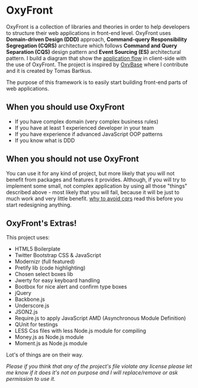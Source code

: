 OxyFront
=============================

OxyFront is a collection of libraries and theories in order to help developers to structure their web applications in 
front-end level. OxyFront uses **Domain-driven Design (DDD)** approach, **Command-query Responsibility Segregation (CQRS)**
architecture which follows **Command and Query Separation (CQS)** design pattern and **Event Sourcing (ES)** architectural 
pattern. I build a diagram that show the [application flow](http://dl.dropbox.com/u/16165490/js-ddd-cqrs2.png) in client-side with the use of OxyFront.
The project is inspired by [OxyBase](http://code.google.com/p/oxybase/) where I contribute and it is created by Tomas Bartkus.
  
The purpose of this framework is to easily start building front-end parts of web applications.


When you should use OxyFront
----------------------------

* If you have complex domain (very complex business rules)
* If you have at least 1 experienced developer in your team
* If you have experience if advanced JavaScript OOP patterns
* If you know what is DDD

When you should not use OxyFront
--------------------------------

You can use it for any kind of project, but more likely that you will not benefit from packages and features it provides. 
Although, if you will try to implement some small, not complex application by using all those "things" described above - 
most likely that you will fail, because it will be just to much work and very little benefit. [why to avoid cqrs](http://www.udidahan.com/2011/04/22/when-to-avoid-cqrs/ "When to avoid CQRS") read this 
before you start redesigning anything.

OxyFront's Extras!
------------------

This project uses:

* HTML5 Boilerplate
* Twitter Bootstrap CSS & JavaScript
* Modernizr (full featured)
* Pretify lib (code highlighting)
* Chosen select boxes lib
* Jwerty for easy keyboard handling
* Bootbox for nice alert and confirm type boxes
* jQuery
* Backbone.js
* Underscore.js
* JSON2.js
* Require.js to apply JavaScript AMD (Asynchronous Module Definition)
* QUnit for testings
* LESS Css files with less Node.js module for compiling
* Money.js as Node.js module
* Moment.js as Node.js module


Lot's of things are on their way.

*Please if you think that any of the project's file violate any license please let me know if it does it's not on purpose 
and I will replace/remove or ask permission to use it.*